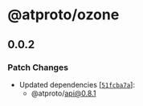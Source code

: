 # @atproto/ozone

## 0.0.2

### Patch Changes

- Updated dependencies [[`51fcba7a`](https://github.com/bluesky-social/atproto/commit/51fcba7a7945c604fc50e9545850a12ef0ee6da6)]:
  - @atproto/api@0.8.1
